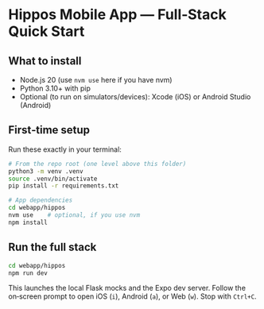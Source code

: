 # Hippos Mobile App — Full‑Stack Quick Start

## What to install

- Node.js 20 (use `nvm use` here if you have nvm)
- Python 3.10+ with pip
- Optional (to run on simulators/devices): Xcode (iOS) or Android Studio (Android)

## First‑time setup

Run these exactly in your terminal:

```bash
# From the repo root (one level above this folder)
python3 -m venv .venv
source .venv/bin/activate
pip install -r requirements.txt

# App dependencies
cd webapp/hippos
nvm use    # optional, if you use nvm
npm install
```

## Run the full stack

```bash
cd webapp/hippos
npm run dev
```

This launches the local Flask mocks and the Expo dev server. Follow the on‑screen prompt to open iOS (`i`), Android (`a`), or Web (`w`). Stop with `Ctrl+C`.
